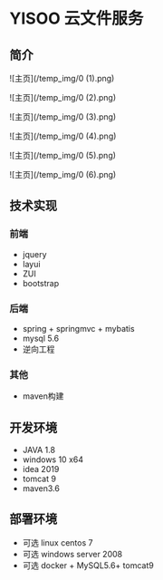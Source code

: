 # YISOO 云文件服务

## 简介

![主页](/temp_img/0 (1).png)

![主页](/temp_img/0 (2).png)

![主页](/temp_img/0 (3).png)

![主页](/temp_img/0 (4).png)

![主页](/temp_img/0 (5).png)

![主页](/temp_img/0 (6).png)

## 技术实现

### 前端

- jquery
- layui
- ZUI
- bootstrap

### 后端

- spring + springmvc + mybatis
- mysql 5.6
- 逆向工程

### 其他

- maven构建

## 开发环境

- JAVA 1.8
- windows 10 x64
- idea 2019
- tomcat 9
- maven3.6

## 部署环境

- 可选 linux centos 7 
- 可选 windows server 2008
- 可选 docker + MySQL5.6+ tomcat9



